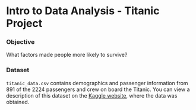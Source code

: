 # Intro to Data Analysis - Titanic Project

### Objective
What factors made people more likely to survive?

### Dataset

`titanic_data.csv` contains demographics and passenger information from 891 of the 2224 passengers and crew on board the Titanic. You can view a description of this dataset on the [Kaggle website](https://www.google.com), where the data was obtained.



